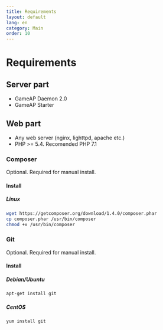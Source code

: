 ```yaml
---
title: Requirements
layout: default
lang: en
category: Main
order: 10
---
```


# Requirements

## Server part
 
* GameAP Daemon 2.0
* GameAP Starter

## Web part

* Any web server (nginx, lighttpd, apache etc.)
* PHP >= 5.4. Recomended PHP 7.1

### Composer

Optional. Required for manual install.

#### Install

##### Linux
```bash
wget https://getcomposer.org/download/1.4.0/composer.phar
cp composer.phar /usr/bin/composer
chmod +x /usr/bin/composer
```

### Git

Optional. Required for manual install.

#### Install

##### Debian/Ubuntu

```bash
apt-get install git
```

##### CentOS
```bash
yum install git
```
